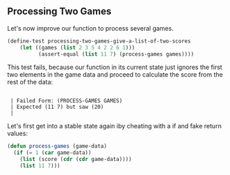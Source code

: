 ## Processing Two Games

Let's now improve our function to process several games.
```lisp
(define-test processing-two-games-give-a-list-of-two-scores
    (let ((games (list 2 3 5 4 2 2 6 1)))
          (assert-equal (list 11 7) (process-games games))))
```
This test fails, because our function in its current state just ignores the first two elements in the game data and proceed to calculate the score from the rest of the data:
```

 | Failed Form: (PROCESS-GAMES GAMES)
 | Expected (11 7) but saw (20)
 |
 ```
 Let's first get into a stable state again iby cheating with a if and fake return values:
```lisp
(defun process-games (game-data)
  (if (= 1 (car game-data))
    (list (score (cdr (cdr game-data))))
    (list 11 7)))
```
